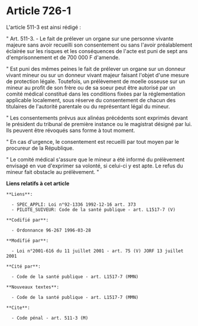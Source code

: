 # Article 726-1

L'article 511-3 est ainsi rédigé :

" Art. 511-3. - Le fait de prélever un organe sur une personne vivante majeure sans avoir recueilli son consentement ou sans
l'avoir préalablement éclairée sur les risques et les conséquences de l'acte est puni de sept ans d'emprisonnement et de 700
000 F d'amende.

" Est puni des mêmes peines le fait de prélever un organe sur un donneur vivant mineur ou sur un donneur vivant majeur
faisant l'objet d'une mesure de protection légale. Toutefois, un prélèvement de moelle osseuse sur un mineur au profit de son
frère ou de sa soeur peut être autorisé par un comité médical constitué dans les conditions fixées par la réglementation
applicable localement, sous réserve du consentement de chacun des titulaires de l'autorité parentale ou du représentant légal
du mineur.

" Les consentements prévus aux alinéas précédents sont exprimés devant le président du tribunal de première instance ou le
magistrat désigné par lui. Ils peuvent être révoqués sans forme à tout moment.

" En cas d'urgence, le consentement est recueilli par tout moyen par le procureur de la République.

" Le comité médical s'assure que le mineur a été informé du prélèvement envisagé en vue d'exprimer sa volonté, si celui-ci y
est apte. Le refus du mineur fait obstacle au prélèvement. "

**Liens relatifs à cet article**

	**Liens**:

	  - SPEC_APPLI: Loi n°92-1336 1992-12-16 art. 373
	  - PILOTE_SUIVEUR: Code de la santé publique - art. L1517-7 (V)

	**Codifié par**:

	  - Ordonnance 96-267 1996-03-28

	**Modifié par**:

	  - Loi n°2001-616 du 11 juillet 2001 - art. 75 (V) JORF 13 juillet 2001

	**Cité par**:

	  - Code de la santé publique - art. L1517-7 (MMN)

	**Nouveaux textes**:

	  - Code de la santé publique - art. L1517-7 (MMN)

	**Cite**:

	  - Code pénal - art. 511-3 (M)
